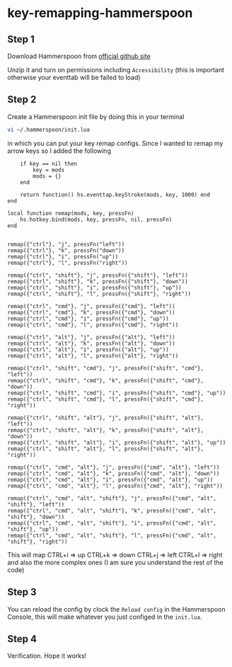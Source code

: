# key-remapping-hammerspoon


## Step 1
Download Hammerspoon from [official github site](https://github.com/Hammerspoon/hammerspoon/releases/tag/0.9.90)

Unzip it and turn on permissions including `Accessibility` (this is important otherwise your eventtab will be failed to load)

## Step 2
Create a Hammerspoon init file by doing this in your terminal

```bash
vi ~/.hammerspoon/init.lua
```
in which you can put your key remap configs.
Since I wanted to remap my arrow keys so I added the following
```local function pressFn(mods, key)
	if key == nil then
		key = mods
		mods = {}
	end

	return function() hs.eventtap.keyStroke(mods, key, 1000) end
end

local function remap(mods, key, pressFn)
	hs.hotkey.bind(mods, key, pressFn, nil, pressFn)	
end


remap({"ctrl"}, "j", pressFn("left"))
remap({"ctrl"}, "k", pressFn("down"))
remap({"ctrl"}, "i", pressFn("up"))
remap({"ctrl"}, "l", pressFn("right"))

remap({"ctrl", "shift"}, "j", pressFn({"shift"}, "left"))
remap({"ctrl", "shift"}, "k", pressFn({"shift"}, "down"))
remap({"ctrl", "shift"}, "i", pressFn({"shift"}, "up"))
remap({"ctrl", "shift"}, "l", pressFn({"shift"}, "right"))

remap({"ctrl", "cmd"}, "j", pressFn({"cmd"}, "left"))
remap({"ctrl", "cmd"}, "k", pressFn({"cmd"}, "down"))
remap({"ctrl", "cmd"}, "i", pressFn({"cmd"}, "up"))
remap({"ctrl", "cmd"}, "l", pressFn({"cmd"}, "right"))

remap({"ctrl", "alt"}, "j", pressFn({"alt"}, "left"))
remap({"ctrl", "alt"}, "k", pressFn({"alt"}, "down"))
remap({"ctrl", "alt"}, "i", pressFn({"alt"}, "up"))
remap({"ctrl", "alt"}, "l", pressFn({"alt"}, "right"))

remap({"ctrl", "shift", "cmd"}, "j", pressFn({"shift", "cmd"}, "left"))
remap({"ctrl", "shift", "cmd"}, "k", pressFn({"shift", "cmd"}, "down"))
remap({"ctrl", "shift", "cmd"}, "i", pressFn({"shift", "cmd"}, "up"))
remap({"ctrl", "shift", "cmd"}, "l", pressFn({"shift", "cmd"}, "right"))

remap({"ctrl", "shift", "alt"}, "j", pressFn({"shift", "alt"}, "left"))
remap({"ctrl", "shift", "alt"}, "k", pressFn({"shift", "alt"}, "down"))
remap({"ctrl", "shift", "alt"}, "i", pressFn({"shift", "alt"}, "up"))
remap({"ctrl", "shift", "alt"}, "l", pressFn({"shift", "alt"}, "right"))

remap({"ctrl", "cmd", "alt"}, "j", pressFn({"cmd", "alt"}, "left"))
remap({"ctrl", "cmd", "alt"}, "k", pressFn({"cmd", "alt"}, "down"))
remap({"ctrl", "cmd", "alt"}, "i", pressFn({"cmd", "alt"}, "up"))
remap({"ctrl", "cmd", "alt"}, "l", pressFn({"cmd", "alt"}, "right"))

remap({"ctrl", "cmd", "alt", "shift"}, "j", pressFn({"cmd", "alt", "shift"}, "left"))
remap({"ctrl", "cmd", "alt", "shift"}, "k", pressFn({"cmd", "alt", "shift"}, "down"))
remap({"ctrl", "cmd", "alt", "shift"}, "i", pressFn({"cmd", "alt", "shift"}, "up"))
remap({"ctrl", "cmd", "alt", "shift"}, "l", pressFn({"cmd", "alt", "shift"}, "right"))

```

This will map 
CTRL+i => up
CTRL+k => down
CTRL+j => left
CTRL+l => right
and also the more complex ones (I am sure you understand the rest of the code)

## Step 3
You can reload the config by clock the `Reload config` in the Hammerspoon Console, this will make whatever you just configed in the `init.lua`.

## Step 4
Verification. Hope it works!

